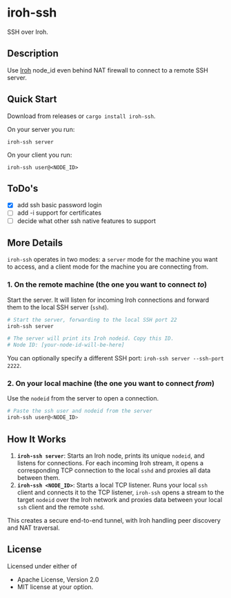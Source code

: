 # iroh-ssh

SSH over Iroh.

## Description

Use [Iroh](https://iroh.computer/) node_id even behind NAT firewall to connect to a remote SSH server.

## Quick Start

Download from releases or ``cargo install iroh-ssh``.

On your server you run:
    
    iroh-ssh server

On your client you run:
    
    iroh-ssh user@<NODE_ID>

## ToDo's

- [x] add ssh basic password login
- [ ] add -i support for certificates
- [ ] decide what other ssh native features to support

## More Details
`iroh-ssh` operates in two modes: a `server` mode for the machine you want to access, and a client mode for the machine you are connecting from.

### 1. On the remote machine (the one you want to connect *to*)

Start the server. It will listen for incoming Iroh connections and forward them to the local SSH server (`sshd`).

```sh
# Start the server, forwarding to the local SSH port 22
iroh-ssh server

# The server will print its Iroh nodeid. Copy this ID.
# Node ID: [your-node-id-will-be-here]
```

You can optionally specify a different SSH port: `iroh-ssh server --ssh-port 2222`.

### 2. On your local machine (the one you want to connect *from*)

Use the `nodeid` from the server to open a connection.

```sh
# Paste the ssh user and nodeid from the server
iroh-ssh user@<NODE_ID>
```

## How It Works

1.  **`iroh-ssh server`**: Starts an Iroh node, prints its unique `nodeid`, and listens for connections. For each incoming Iroh stream, it opens a corresponding TCP connection to the local `sshd` and proxies all data between them.
2.  **`iroh-ssh <NODE_ID>`**: Starts a local TCP listener. Runs your local `ssh` client and connects it to the TCP listener, `iroh-ssh` opens a stream to the target `nodeid` over the Iroh network and proxies data between your local `ssh` client and the remote `sshd`.

This creates a secure end-to-end tunnel, with Iroh handling peer discovery and NAT traversal.

## License

Licensed under either of
* Apache License, Version 2.0
* MIT license
at your option.
